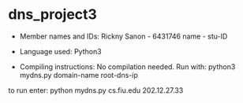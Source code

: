 # dns_project3

- Member names and IDs:
  Rickny Sanon - 6431746
  name - stu-ID

- Language used: Python3

- Compiling instructions:
  No compilation needed. Run with:
  python3 mydns.py domain-name root-dns-ip

to run enter: python mydns.py cs.fiu.edu 202.12.27.33
